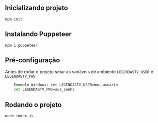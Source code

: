 ## Inicializando projeto

    npm init

## Instalando Puppeteer

    npm i puppeteer

## Pré-configuração
 Antes de rodar o projeto setar as variáveis de ambiente  `LEGENDASTV_USER`  e `LEGENDASTV_PWS`

```sh
    Exemplo Windows: set LEGENDASTV_USER=meu_usuario
    set LEGENDASTV_PWS=sua_senha
```

## Rodando o projeto
    node index.js
